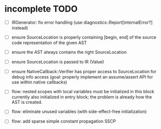 # incomplete TODO

- [ ] IRGenerator: fix error handling (use diagnostics::Report[internalError?] instead)
- [ ] ensure SourceLocation is properly containing [begin, end] of the source code representation of the given AST
- [ ] ensure the AST always contains the right SourceLocation
- [ ] ensure SourceLocation is passed to IR (Value)
- [ ] ensure NativeCallback::Verifier has proper access to SourceLocation for debug info access
      (goal: properly implement an assume/assert API for use within native callbacks)
- [ ] flow: nested scopes with local variables must be initialized in this block
      currently also initialized in entry block;
      the problem is already how the AST is created.
- [ ] flow: eliminate unused variables (with side-effect-free initialization)
- [ ] flow: add sparse simple constant propagation SSCP


